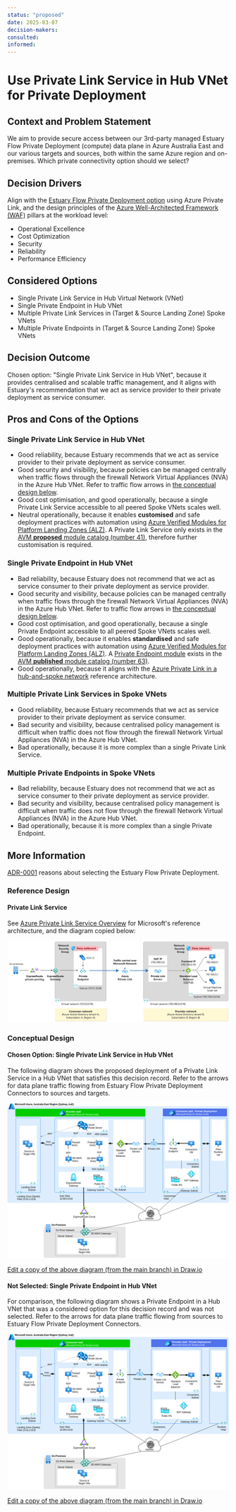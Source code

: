 ```yaml
---
status: "proposed"
date: 2025-03-07
decision-makers:
consulted:
informed:
---
```


# Use Private Link Service in Hub VNet for Private Deployment

## Context and Problem Statement

We aim to provide secure access between our 3rd-party managed Estuary Flow Private Deployment (compute) data plane in Azure Australia East and our various targets and sources, both within the same Azure region and on-premises.
Which private connectivity option should we select?

## Decision Drivers

Align with the [Estuary Flow Private Deployment option](https://docs.estuary.dev/getting-started/deployment-options/#private-deployment) using Azure Private Link, and the design principles of the [Azure Well-Architected Framework (WAF)](https://learn.microsoft.com/en-us/azure/well-architected/pillars) pillars at the workload level:

* Operational Excellence
* Cost Optimization
* Security
* Reliability
* Performance Efficiency

## Considered Options

* Single Private Link Service in Hub Virtual Network (VNet)
* Single Private Endpoint in Hub VNet
* Multiple Private Link Services in (Target & Source Landing Zone) Spoke VNets
* Multiple Private Endpoints in (Target & Source Landing Zone) Spoke VNets

## Decision Outcome

Chosen option: "Single Private Link Service in Hub VNet", because it provides centralised and scalable traffic management, and it aligns with Estuary's recommendation that we act as service provider to their private deployment as service consumer.

## Pros and Cons of the Options

### Single Private Link Service in Hub VNet

* Good reliability, because Estuary recommends that we act as service provider to their private deployment as service consumer.
* Good security and visibility, because policies can be managed centrally when traffic flows through the firewall Network Virtual Appliances (NVA) in the Azure Hub VNet. Refer to traffic flow arrows in [the conceptual design below](#chosen-option-single-private-link-service-in-hub-vnet).
* Good cost optimisation, and good operationally, because a single Private Link Service accessible to all peered Spoke VNets scales well.
* Neutral operationally, because it enables **customised** and safe deployment practices with automation using [Azure Verified Modules for Platform Landing Zones (ALZ)](https://azure.github.io/Azure-Landing-Zones/terraform/). A Private Link Service only exists in the [AVM **proposed** module catalog (number 41)](https://azure.github.io/Azure-Verified-Modules/indexes/terraform/tf-resource-modules/#proposed-modules---), therefore further customisation is required.

### Single Private Endpoint in Hub VNet

* Bad reliability, because Estuary does not recommend that we act as service consumer to their private deployment as service provider.
* Good security and visibility, because policies can be managed centrally when traffic flows through the firewall Network Virtual Appliances (NVA) in the Azure Hub VNet. Refer to traffic flow arrows in [the conceptual design below](#not-selected-single-private-endpoint-in-hub-vnet).
* Good cost optimisation, and good operationally, because a single Private Endpoint accessible to all peered Spoke VNets scales well.
* Good operationally, because it enables **standardised** and safe deployment practices with automation using [Azure Verified Modules for Platform Landing Zones (ALZ)](https://azure.github.io/Azure-Landing-Zones/terraform/). A [Private Endpoint module](https://registry.terraform.io/modules/Azure/avm-res-network-privateendpoint/azurerm/latest) exists in the [AVM **published** module catalog (number 63)](https://azure.github.io/Azure-Verified-Modules/indexes/terraform/tf-resource-modules/#published-modules-----).
* Good operationally, because it aligns with the [Azure Private Link in a hub-and-spoke network](https://learn.microsoft.com/en-us/azure/architecture/networking/guide/private-link-hub-spoke-network) reference architecture.

### Multiple Private Link Services in Spoke VNets

* Good reliability, because Estuary recommends that we act as service provider to their private deployment as service consumer.
* Bad security and visibility, because centralised policy management is difficult when traffic does not flow through the firewall Network Virtual Appliances (NVA) in the Azure Hub VNet.
* Bad operationally, because it is more complex than a single Private Link Service.

### Multiple Private Endpoints in Spoke VNets

* Bad reliability, because Estuary does not recommend that we act as service consumer to their private deployment as service provider.
* Bad security and visibility, because centralised policy management is difficult when traffic does not flow through the firewall Network Virtual Appliances (NVA) in the Azure Hub VNet.
* Bad operationally, because it is more complex than a single Private Endpoint.

## More Information

[ADR-0001](0001-use-estuary-flow-private-deployment.md) reasons about selecting the Estuary Flow Private Deployment.

### Reference Design

#### Private Link Service

See [Azure Private Link Service Overview](https://learn.microsoft.com/en-us/azure/private-link/private-link-service-overview) for Microsoft's reference architecture, and the diagram copied below:

![Azure Private Link Service Reference](../diagrams/exports/private-link-service-reference.png)

### Conceptual Design

#### Chosen Option: Single Private Link Service in Hub VNet

The following diagram shows the proposed deployment of a Private Link Service in a Hub VNet that satisfies this decision record. Refer to the arrows for data plane traffic flowing from Estuary Flow Private Deployment Connectors to sources and targets.

![Private Link Service in Azure Hub VNet](../diagrams/exports/private-link-service-in-hub.png)

[Edit a copy of the above diagram (from the main branch) in Draw.io](https://app.diagrams.net/#Uhttps://raw.githubusercontent.com/NetAion/avm-compositions/main/docs/diagrams/source/private-link.drawio)

#### Not Selected: Single Private Endpoint in Hub VNet

For comparison, the following diagram shows a Private Endpoint in a Hub VNet that was a considered option for this decision record and was not selected. Refer to the arrows for data plane traffic flowing from sources to Estuary Flow Private Deployment Connectors.

![Private Endpoint in Azure Hub VNet](../diagrams/exports/private-link-endpoint-in-hub.png)

[Edit a copy of the above diagram (from the main branch) in Draw.io](https://app.diagrams.net/#Uhttps://raw.githubusercontent.com/NetAion/avm-compositions/main/docs/diagrams/source/private-link.drawio)
